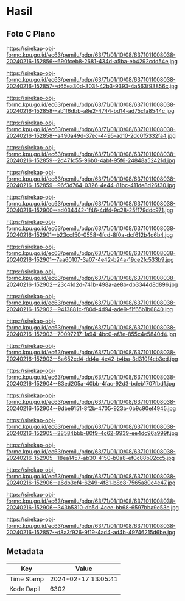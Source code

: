 # Hasil

## Foto C Plano

https://sirekap-obj-formc.kpu.go.id/ec63/pemilu/pdpr/63/71/01/10/08/6371011008038-20240216-152856--690fceb8-2681-434d-a5ba-eb4292cdd54e.jpg

https://sirekap-obj-formc.kpu.go.id/ec63/pemilu/pdpr/63/71/01/10/08/6371011008038-20240216-152857--d65ea30d-303f-42b3-9393-4a563f93856c.jpg

https://sirekap-obj-formc.kpu.go.id/ec63/pemilu/pdpr/63/71/01/10/08/6371011008038-20240216-152858--ab1f6dbb-a8e2-4744-bd14-ad75c1a8544c.jpg

https://sirekap-obj-formc.kpu.go.id/ec63/pemilu/pdpr/63/71/01/10/08/6371011008038-20240216-152858--a490a49d-37ec-4495-ad10-2dc0f5332fa4.jpg

https://sirekap-obj-formc.kpu.go.id/ec63/pemilu/pdpr/63/71/01/10/08/6371011008038-20240216-152859--2d471c55-96b0-4abf-95f6-24848a52421d.jpg

https://sirekap-obj-formc.kpu.go.id/ec63/pemilu/pdpr/63/71/01/10/08/6371011008038-20240216-152859--96f3d764-0326-4e44-81bc-411de8d26f30.jpg

https://sirekap-obj-formc.kpu.go.id/ec63/pemilu/pdpr/63/71/01/10/08/6371011008038-20240216-152900--ad034442-1f46-4df4-9c28-25f179ddc971.jpg

https://sirekap-obj-formc.kpu.go.id/ec63/pemilu/pdpr/63/71/01/10/08/6371011008038-20240216-152901--b23ccf50-0558-4fcd-8f0a-dcf612b4d6b4.jpg

https://sirekap-obj-formc.kpu.go.id/ec63/pemilu/pdpr/63/71/01/10/08/6371011008038-20240216-152901--7aa60107-3a07-4e42-b24a-19ce2fc533b9.jpg

https://sirekap-obj-formc.kpu.go.id/ec63/pemilu/pdpr/63/71/01/10/08/6371011008038-20240216-152902--23c41d2d-741b-498a-ae8b-db3344d8d896.jpg

https://sirekap-obj-formc.kpu.go.id/ec63/pemilu/pdpr/63/71/01/10/08/6371011008038-20240216-152902--9413881c-f80d-4d94-ade9-f1f65b1b6840.jpg

https://sirekap-obj-formc.kpu.go.id/ec63/pemilu/pdpr/63/71/01/10/08/6371011008038-20240216-152903--70097217-1a94-4bc0-af3e-855c4e5840d4.jpg

https://sirekap-obj-formc.kpu.go.id/ec63/pemilu/pdpr/63/71/01/10/08/6371011008038-20240216-152903--8a652cd4-dd4a-4e42-b4ba-3d310f4cb3ed.jpg

https://sirekap-obj-formc.kpu.go.id/ec63/pemilu/pdpr/63/71/01/10/08/6371011008038-20240216-152904--83ed205a-40bb-4fac-92d3-bdeb1707fbd1.jpg

https://sirekap-obj-formc.kpu.go.id/ec63/pemilu/pdpr/63/71/01/10/08/6371011008038-20240216-152904--9dbe9151-8f2b-4705-923b-0b9c90ef4945.jpg

https://sirekap-obj-formc.kpu.go.id/ec63/pemilu/pdpr/63/71/01/10/08/6371011008038-20240216-152905--28584bbb-80f9-4c62-9939-ee4dc96a999f.jpg

https://sirekap-obj-formc.kpu.go.id/ec63/pemilu/pdpr/63/71/01/10/08/6371011008038-20240216-152905--18ea1457-ab30-4150-b0a8-ef0c88b02cc5.jpg

https://sirekap-obj-formc.kpu.go.id/ec63/pemilu/pdpr/63/71/01/10/08/6371011008038-20240216-152906--a6db3ef4-6249-4f81-b8c8-7565a80c4e47.jpg

https://sirekap-obj-formc.kpu.go.id/ec63/pemilu/pdpr/63/71/01/10/08/6371011008038-20240216-152906--343b5310-db5d-4cee-bb68-6597bba9e53e.jpg

https://sirekap-obj-formc.kpu.go.id/ec63/pemilu/pdpr/63/71/01/10/08/6371011008038-20240216-152857--d8a3f926-9f19-4ad4-ad4b-49746215d6be.jpg


## Metadata

| Key        | Value               |
| ---------- | ------------------- |
| Time Stamp | 2024-02-17 13:05:41 |
| Kode Dapil | 6302                |



